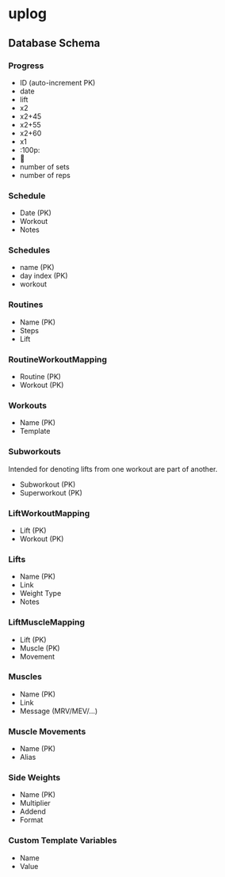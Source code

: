 # uplog

## Database Schema

### Progress

- ID (auto-increment PK)
- date
- lift
- x2
- x2+45
- x2+55
- x2+60
- x1
- :100p:
- :poop:
- number of sets
- number of reps

### Schedule

- Date (PK)
- Workout
- Notes

### Schedules

- name (PK)
- day index (PK)
- workout

### Routines

- Name (PK)
- Steps
- Lift

### RoutineWorkoutMapping

- Routine (PK)
- Workout (PK)

### Workouts

- Name (PK)
- Template

### Subworkouts

Intended for denoting lifts from one workout are part of another.

- Subworkout (PK)
- Superworkout (PK)

### LiftWorkoutMapping

- Lift (PK)
- Workout (PK)

### Lifts

- Name (PK)
- Link
- Weight Type
- Notes

### LiftMuscleMapping

- Lift (PK)
- Muscle (PK)
- Movement

### Muscles

- Name (PK)
- Link
- Message (MRV/MEV/...)

### Muscle Movements

- Name (PK)
- Alias

### Side Weights

- Name (PK)
- Multiplier
- Addend
- Format

### Custom Template Variables

- Name
- Value
